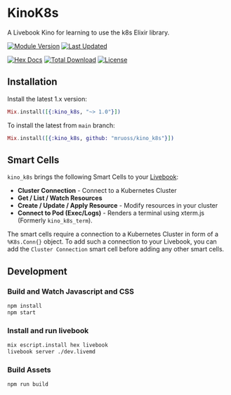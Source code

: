 # KinoK8s

A Livebook Kino for learning to use the k8s Elixir library.

[![Module Version](https://img.shields.io/hexpm/v/kino_k8s.svg)](https://hex.pm/packages/kino_k8s)
[![Last Updated](https://img.shields.io/github/last-commit/mruoss/kino_k8s.svg)](https://github.com/mruoss/kino_k8s/commits/main)

[![Hex Docs](https://img.shields.io/badge/hex-docs-lightgreen.svg)](https://hexdocs.pm/kino_k8s/)
[![Total Download](https://img.shields.io/hexpm/dt/kino_k8s.svg)](https://hex.pm/packages/kino_k8s)
[![License](https://img.shields.io/hexpm/l/kino_k8s.svg)](https://github.com/mruoss/kino_k8s/blob/main/LICENSE)

## Installation

Install the latest 1.x version:

```elixir
Mix.install([{:kino_k8s, "~> 1.0"}])
```

To install the latest from `main` branch:

```elixir
Mix.install([{:kino_k8s, github: "mruoss/kino_k8s"}])
```

## Smart Cells

`kino_k8s` brings the following Smart Cells to your [Livebook](https://livebook.dev):

- **Cluster Connection** - Connect to a Kubernetes Cluster
- **Get / List / Watch Resources**
- **Create / Update / Apply Resource** - Modify resources in your cluster
- **Connect to Pod (Exec/Logs)** - Renders a terminal using xterm.js (Formerly `kino_k8s_term`).

The smart cells require a connection to a Kubernetes Cluster in form of a
`%K8s.Conn{}` object. To add such a connection to your Livebook, you can add
the `Cluster Connection` smart cell before adding any other smart cells.

## Development

### Build and Watch Javascript and CSS

```bash
npm install
npm start
```

### Install and run livebook

```bash
mix escript.install hex livebook
livebook server ./dev.livemd
```

### Build Assets

```bash
npm run build
```
